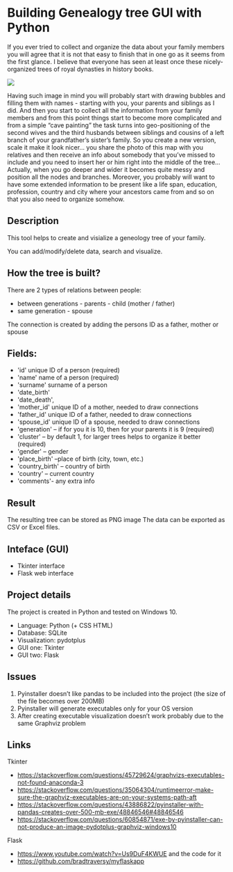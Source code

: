 # Building Genealogy tree GUI with Python
If you ever tried to collect and organize the data about your family members you will agree that it is not that easy to finish that in one go as it seems from the first glance. I believe that everyone has seen at least once these nicely-organized trees of royal dynasties in history books. 

<img style="float: center;" src="https://upload.wikimedia.org/wikipedia/commons/thumb/f/fe/900-158_Ahnentafel_Herzog_Ludwig.jpg/450px-900-158_Ahnentafel_Herzog_Ludwig.jpg">

Having such image in mind you will probably start with drawing bubbles and filling them with names - starting with you, your parents and siblings as I did. And then you start to collect all the information from your family members and from this point  things start to become more complicated and from a simple “cave painting” the task turns into geo-positioning of the second wives and the third husbands between siblings and cousins of a left branch of your grandfather’s sister’s family. So you create a new version, scale it make it look nicer… you share the photo of this map with you relatives and then receive an info about somebody that you’ve missed to include and you need to insert her or him right into the middle of the tree… 
Actually, when you go deeper and wider it becomes quite messy and position all the nodes and branches. Moreover, you probably will want to have some extended information to be present like a life span, education, profession, country and city where your ancestors came from and so on that you also need to organize somehow.

## Description
This tool helps to create and visialize a geneology tree of your family.

You can add/modify/delete data, search and visualize.

## How the tree is built?
There are 2 types of relations between people:
- between generations - parents - child (mother / father) 
- same generation - spouse 

The connection is created by adding the persons ID as a father, mother or spouse

## Fields:
-	'id' unique ID of a person (required)
-	'name' name of a person (required)
-	'surname' surname of a person                                  
-	'date_birth' 
-	'date_death',
-	'mother_id' unique ID of a mother, needed to draw connections
-	'father_id' unique ID of a father, needed to draw connections
-	'spouse_id' unique ID of a spouse, needed to draw connections                                   
-	'generation' – if for you it is 10, then for your parents it is 9 (required)
-	'cluster' – by default 1, for larger trees helps to organize it better (required)
-	'gender' – gender 
-	'place_birth' –place of birth (city, town, etc.)
-	'country_birth' – country of birth
-	'country' – current country
-	'comments'- any extra info

## Result
The resulting tree can be stored as PNG image
The data can be exported as CSV or Excel files.

## Inteface (GUI)
- Tkinter interface
- Flask web interface

## Project details
The project is created in Python and tested on Windows 10.

- Language: Python (+ CSS HTML)
- Database: SQLite
- Visualization: pydotplus
- GUI one: Tkinter
- GUI two: Flask 

## Issues
1)	Pyinstaller doesn’t like pandas to be included into the project (the size of the file becomes over 200MB)
2)	Pyinstaller will generate executables only for your OS version
3)	After creating executable visualization doesn’t work probably due to the same Graphviz problem


## Links

Tkinter

- https://stackoverflow.com/questions/45729624/graphvizs-executables-not-found-anaconda-3
- https://stackoverflow.com/questions/35064304/runtimeerror-make-sure-the-graphviz-executables-are-on-your-systems-path-aft
- https://stackoverflow.com/questions/43886822/pyinstaller-with-pandas-creates-over-500-mb-exe/48846546#48846546
- https://stackoverflow.com/questions/60854871/exe-by-pyinstaller-can-not-produce-an-image-pydotplus-graphviz-windows10

Flask

- https://www.youtube.com/watch?v=Us9DuF4KWUE
and the code for it
- https://github.com/bradtraversy/myflaskapp
